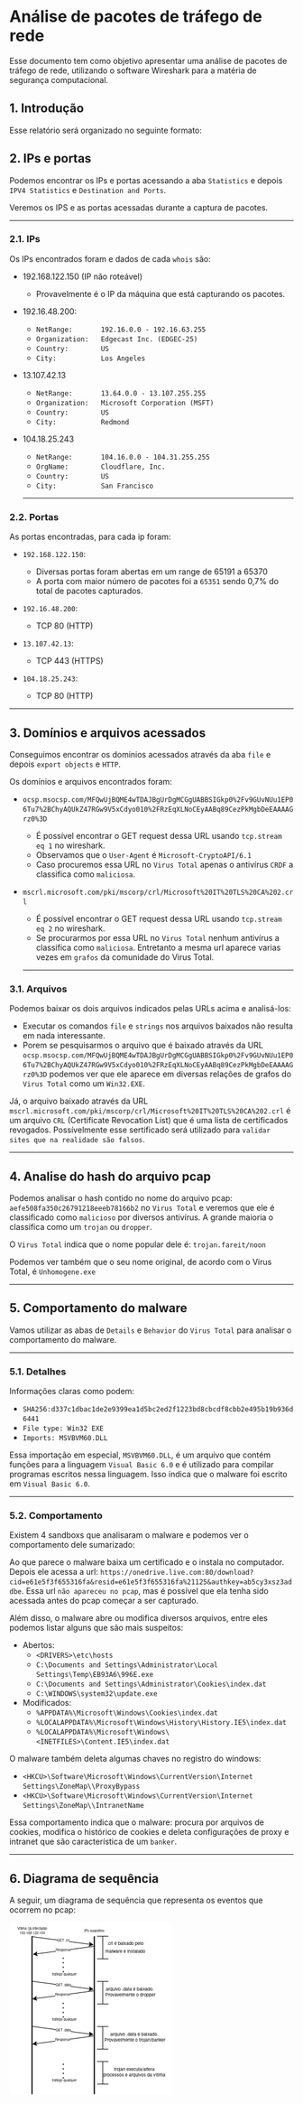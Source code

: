 # Análise de pacotes de tráfego de rede

Esse documento tem como objetivo apresentar uma análise de pacotes de tráfego de rede, utilizando o software Wireshark para a matéria de segurança computacional.

## 1. Introdução

Esse relatório será organizado no seguinte formato:

## 2. IPs e portas

Podemos encontrar os IPs e portas acessando a aba `Statistics` e depois `IPV4 Statistics` e `Destination and Ports`.

Veremos os IPS e as portas acessadas durante a captura de pacotes.
  ***

### 2.1. IPs

Os IPs encontrados foram e dados de cada `whois` são:

- 192.168.122.150 (IP não roteável)
  - Provavelmente é o IP da máquina que está capturando os pacotes.

- 192.16.48.200:

  - `NetRange:       192.16.0.0 - 192.16.63.255`
  - `Organization:   Edgecast Inc. (EDGEC-25)`
  - `Country:        US`
  - `City:           Los Angeles`

- 13.107.42.13

  - `NetRange:       13.64.0.0 - 13.107.255.255`
  - `Organization:   Microsoft Corporation (MSFT)`
  - `Country:        US`
  - `City:           Redmond`

- 104.18.25.243

  - `NetRange:       104.16.0.0 - 104.31.255.255`
  - `OrgName:        Cloudflare, Inc.`
  - `Country:        US`
  - `City:           San Francisco`

  ***

### 2.2. Portas

As portas encontradas, para cada ip foram:

- `192.168.122.150`:
  - Diversas portas foram abertas em um range de 65191 a 65370
  - A porta com maior número de pacotes foi a `65351` sendo 0,7% do total de pacotes capturados.

- `192.16.48.200`:
  - TCP 80 (HTTP)

- `13.107.42.13`:
  - TCP 443 (HTTPS)

- `104.18.25.243`:
  - TCP 80 (HTTP)
  
***

## 3. Domínios e arquivos acessados

Conseguimos encontrar os dominios acessados através da aba `file` e depois `export objects` e `HTTP`.

Os domínios e arquivos encontrados foram:

- `ocsp.msocsp.com/MFQwUjBQME4wTDAJBgUrDgMCGgUABBSIGkp0%2Fv9GUvNUu1EP06Tu7%2BChyAQUkZ47RGw9V5xCdyo010%2FRzEqXLNoCEyAABq89CezPkMgbDeEAAAAGrz0%3D`
  - É possível encontrar o GET request dessa URL usando `tcp.stream eq 1` no wireshark.
  - Observamos que o `User-Agent` é `Microsoft-CryptoAPI/6.1`
  - Caso procuremos essa URL no `Virus Total` apenas o antivírus `CRDF` a classifica como `maliciosa`.

- `mscrl.microsoft.com/pki/mscorp/crl/Microsoft%20IT%20TLS%20CA%202.crl`
  - É possível encontrar o GET request dessa URL usando `tcp.stream eq 2` no wireshark.
  - Se procurarmos por essa URL no `Virus Total` nenhum antivírus a classifica como `maliciosa`. Entretanto a mesma url aparece varias vezes em `grafos` da comunidade do Virus Total.

  ***

### 3.1. Arquivos

Podemos baixar os dois arquivos indicados pelas URLs acima e analisá-los:

- Executar os comandos `file` e `strings` nos arquivos baixados não resulta em nada interessante.
- Porem se pesquisarmos o arquivo que é baixado através da URL `ocsp.msocsp.com/MFQwUjBQME4wTDAJBgUrDgMCGgUABBSIGkp0%2Fv9GUvNUu1EP06Tu7%2BChyAQUkZ47RGw9V5xCdyo010%2FRzEqXLNoCEyAABq89CezPkMgbDeEAAAAGrz0%3D` podemos ver que ele aparece em diversas relações de grafos do `Virus Total` como um `Win32.EXE`.

Já, o arquivo baixado através da URL `mscrl.microsoft.com/pki/mscorp/crl/Microsoft%20IT%20TLS%20CA%202.crl` é um arquivo `CRL` (Certificate Revocation List) que é uma lista de certificados revogados. Possívelmente esse sertificado será utilizado para `validar sites que na realidade são falsos`.

***

## 4. Analise do hash do arquivo pcap

Podemos analisar o hash contido no nome do arquivo pcap: `aefe508fa350c26791218eeeb78166b2` no `Virus Total` e veremos que ele é classificado como `malicioso` por diversos antivírus. A grande maioria o classifica como um `trojan` ou `dropper`.

O `Virus Total` indica que o nome popular dele é: `trojan.fareit/noon`

Podemos ver também que o seu nome original, de acordo com o Virus Total, é `Unhomogene.exe`
***

## 5. Comportamento do malware

Vamos utilizar as abas de `Details` e `Behavior` do `Virus Total` para analisar o comportamento do malware.

  ***

### 5.1. Detalhes

Informações claras como podem:

- `SHA256:d337c1dbac1de2e9399ea1d5bc2ed2f1223bd8cbcdf8cbb2e495b19b936d6441`
- `File type: Win32 EXE`
- `Imports: MSVBVM60.DLL`

Essa importação em especial, `MSVBVM60.DLL`, é um arquivo que contém funções para a linguagem `Visual Basic 6.0` e é utilizado para compilar programas escritos nessa linguagem. Isso indica que o malware foi escrito em `Visual Basic 6.0`.

  ***

### 5.2. Comportamento

Existem 4 sandboxs que analisaram o malware e podemos ver o comportamento dele sumarizado:

Ao que parece o malware baixa um certificado e o instala no computador. Depois ele acessa a url: `https://onedrive.live.com:80/download?cid=e61e5f3f655316fa&resid=e61e5f3f655316fa%21125&authkey=ab5cy3xsz3addbe`. Essa url `não apareceu no pcap`, mas é possível que ela tenha sido acessada antes do pcap começar a ser capturado.

Além disso, o malware abre ou modifica diversos arquivos, entre eles podemos listar alguns que são mais suspeitos:

- Abertos:
  - `<DRIVERS>\etc\hosts`
  - `C:\Documents and Settings\Administrator\Local Settings\Temp\EB93A6\996E.exe`
  - `C:\Documents and Settings\Administrator\Cookies\index.dat`
  - `C:\WINDOWS\system32\update.exe`
- Modificados:
  - `%APPDATA%\Microsoft\Windows\Cookies\index.dat`
  - `%LOCALAPPDATA%\Microsoft\Windows\History\History.IE5\index.dat`
  - `%LOCALAPPDATA%\Microsoft\Windows\<INETFILES>\Content.IE5\index.dat`

O malware também deleta algumas chaves no registro do windows:

- `<HKCU>\Software\Microsoft\Windows\CurrentVersion\Internet Settings\ZoneMap\\ProxyBypass`
- `<HKCU>\Software\Microsoft\Windows\CurrentVersion\Internet Settings\ZoneMap\\IntranetName`

Essa comportamento indica que o malware: procura por arquivos de cookies, modifica o histórico de cookies e deleta configurações de proxy e intranet que são característica de um `banker`.

***

## 6. Diagrama de sequência

A seguir, um diagrama de sequência que representa os eventos que ocorrem no pcap:

![Diagrama de sequência](./diagram.png)
